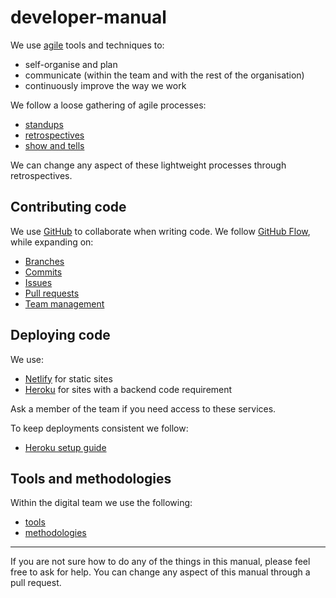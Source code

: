 # developer-manual

We use [agile](https://en.wikipedia.org/wiki/Agile_software_development) tools and techniques to:

* self-organise and plan
* communicate (within the team and with the rest of the organisation)
* continuously improve the way we work

We follow a loose gathering of agile processes:

* [standups](standup.md)
* [retrospectives](retrospective.md)
* [show and tells](show_and_tell.md)

We can change any aspect of these lightweight processes through retrospectives.

## Contributing code

We use [GitHub](https://github.com/) to collaborate when writing code. We follow [GitHub Flow](https://guides.github.com/introduction/flow/), while expanding on:

* [Branches](branches.md)
* [Commits](commits.md)
* [Issues](issues.md)
* [Pull requests](pull-requests.md)
* [Team management](team-management.md)

## Deploying code

We use:

* [Netlify](https://www.netlify.com/) for static sites
* [Heroku](https://heroku.com) for sites with a backend code requirement

Ask a member of the team if you need access to these services.

To keep deployments consistent we follow:

* [Heroku setup guide](heroku_setup.md)

## Tools and methodologies

Within the digital team we use the following:

* [tools](tools.md)
* [methodologies](methodologies.md)

---

If you are not sure how to do any of the things in this manual, please feel free to ask for help. You can change any aspect of this manual through a pull request.
